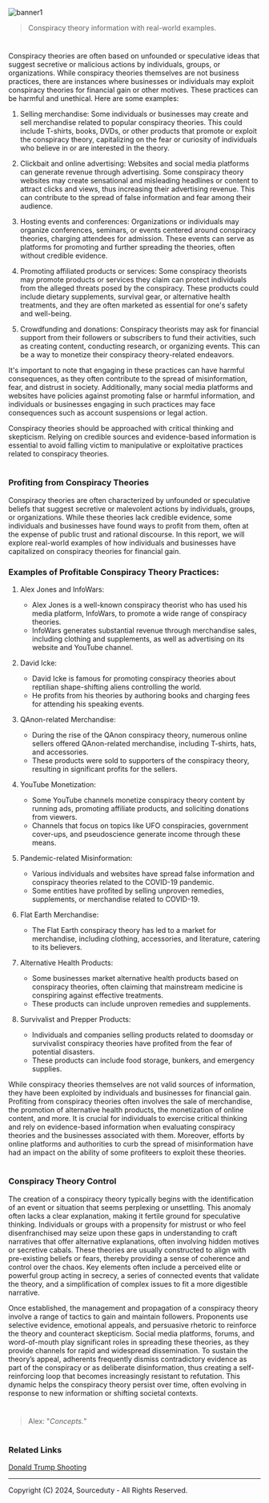![banner1](https://github.com/sourceduty/Conspiracy_Theory/assets/123030236/6e6eea5b-c77b-4483-aecc-1c42c25c801e)

> Conspiracy theory information with real-world examples.

#

Conspiracy theories are often based on unfounded or speculative ideas that suggest secretive or malicious actions by individuals, groups, or organizations. While conspiracy theories themselves are not business practices, there are instances where businesses or individuals may exploit conspiracy theories for financial gain or other motives. These practices can be harmful and unethical. Here are some examples:

1. Selling merchandise: Some individuals or businesses may create and sell merchandise related to popular conspiracy theories. This could include T-shirts, books, DVDs, or other products that promote or exploit the conspiracy theory, capitalizing on the fear or curiosity of individuals who believe in or are interested in the theory.

2. Clickbait and online advertising: Websites and social media platforms can generate revenue through advertising. Some conspiracy theory websites may create sensational and misleading headlines or content to attract clicks and views, thus increasing their advertising revenue. This can contribute to the spread of false information and fear among their audience.

3. Hosting events and conferences: Organizations or individuals may organize conferences, seminars, or events centered around conspiracy theories, charging attendees for admission. These events can serve as platforms for promoting and further spreading the theories, often without credible evidence.

4. Promoting affiliated products or services: Some conspiracy theorists may promote products or services they claim can protect individuals from the alleged threats posed by the conspiracy. These products could include dietary supplements, survival gear, or alternative health treatments, and they are often marketed as essential for one's safety and well-being.

5. Crowdfunding and donations: Conspiracy theorists may ask for financial support from their followers or subscribers to fund their activities, such as creating content, conducting research, or organizing events. This can be a way to monetize their conspiracy theory-related endeavors.

It's important to note that engaging in these practices can have harmful consequences, as they often contribute to the spread of misinformation, fear, and distrust in society. Additionally, many social media platforms and websites have policies against promoting false or harmful information, and individuals or businesses engaging in such practices may face consequences such as account suspensions or legal action.

Conspiracy theories should be approached with critical thinking and skepticism. Relying on credible sources and evidence-based information is essential to avoid falling victim to manipulative or exploitative practices related to conspiracy theories.

#
### Profiting from Conspiracy Theories

Conspiracy theories are often characterized by unfounded or speculative beliefs that suggest secretive or malevolent actions by individuals, groups, or organizations. While these theories lack credible evidence, some individuals and businesses have found ways to profit from them, often at the expense of public trust and rational discourse. In this report, we will explore real-world examples of how individuals and businesses have capitalized on conspiracy theories for financial gain.

### Examples of Profitable Conspiracy Theory Practices:

1. Alex Jones and InfoWars:
   - Alex Jones is a well-known conspiracy theorist who has used his media platform, InfoWars, to promote a wide range of conspiracy theories.
   - InfoWars generates substantial revenue through merchandise sales, including clothing and supplements, as well as advertising on its website and YouTube channel.

2. David Icke:
   - David Icke is famous for promoting conspiracy theories about reptilian shape-shifting aliens controlling the world.
   - He profits from his theories by authoring books and charging fees for attending his speaking events.

3. QAnon-related Merchandise:
   - During the rise of the QAnon conspiracy theory, numerous online sellers offered QAnon-related merchandise, including T-shirts, hats, and accessories.
   - These products were sold to supporters of the conspiracy theory, resulting in significant profits for the sellers.

4. YouTube Monetization:
   - Some YouTube channels monetize conspiracy theory content by running ads, promoting affiliate products, and soliciting donations from viewers.
   - Channels that focus on topics like UFO conspiracies, government cover-ups, and pseudoscience generate income through these means.

5. Pandemic-related Misinformation:
   - Various individuals and websites have spread false information and conspiracy theories related to the COVID-19 pandemic.
   - Some entities have profited by selling unproven remedies, supplements, or merchandise related to COVID-19.

6. Flat Earth Merchandise:
   - The Flat Earth conspiracy theory has led to a market for merchandise, including clothing, accessories, and literature, catering to its believers.

7. Alternative Health Products:
   - Some businesses market alternative health products based on conspiracy theories, often claiming that mainstream medicine is conspiring against effective treatments.
   - These products can include unproven remedies and supplements.

8. Survivalist and Prepper Products:
   - Individuals and companies selling products related to doomsday or survivalist conspiracy theories have profited from the fear of potential disasters.
   - These products can include food storage, bunkers, and emergency supplies.

While conspiracy theories themselves are not valid sources of information, they have been exploited by individuals and businesses for financial gain. Profiting from conspiracy theories often involves the sale of merchandise, the promotion of alternative health products, the monetization of online content, and more. It is crucial for individuals to exercise critical thinking and rely on evidence-based information when evaluating conspiracy theories and the businesses associated with them. Moreover, efforts by online platforms and authorities to curb the spread of misinformation have had an impact on the ability of some profiteers to exploit these theories.

#
### Conspiracy Theory Control

The creation of a conspiracy theory typically begins with the identification of an event or situation that seems perplexing or unsettling. This anomaly often lacks a clear explanation, making it fertile ground for speculative thinking. Individuals or groups with a propensity for mistrust or who feel disenfranchised may seize upon these gaps in understanding to craft narratives that offer alternative explanations, often involving hidden motives or secretive cabals. These theories are usually constructed to align with pre-existing beliefs or fears, thereby providing a sense of coherence and control over the chaos. Key elements often include a perceived elite or powerful group acting in secrecy, a series of connected events that validate the theory, and a simplification of complex issues to fit a more digestible narrative.

Once established, the management and propagation of a conspiracy theory involve a range of tactics to gain and maintain followers. Proponents use selective evidence, emotional appeals, and persuasive rhetoric to reinforce the theory and counteract skepticism. Social media platforms, forums, and word-of-mouth play significant roles in spreading these theories, as they provide channels for rapid and widespread dissemination. To sustain the theory’s appeal, adherents frequently dismiss contradictory evidence as part of the conspiracy or as deliberate disinformation, thus creating a self-reinforcing loop that becomes increasingly resistant to refutation. This dynamic helps the conspiracy theory persist over time, often evolving in response to new information or shifting societal contexts.

#

> Alex: "*Concepts.*"

#
### Related Links

[Donald Trump Shooting](https://github.com/sourceduty/Donald_Trump_Shooting)

***
Copyright (C) 2024, Sourceduty - All Rights Reserved.
